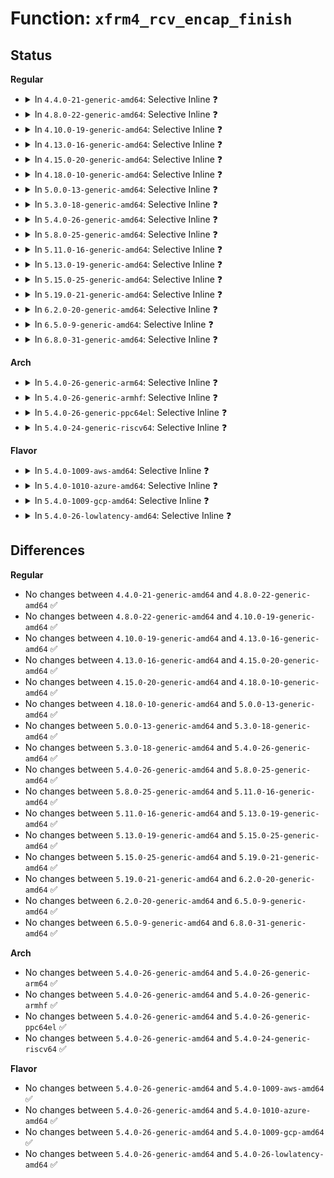 # Function: <code>xfrm4_rcv_encap_finish</code>

## Status
<b>Regular</b>
<ul>
<li>
<details>
<summary>In <code>4.4.0-21-generic-amd64</code>: Selective Inline ❓</summary>

```c
int xfrm4_rcv_encap_finish(struct net * net, struct sock * sk, struct sk_buff * skb)
```

```json
{
  "name": "xfrm4_rcv_encap_finish",
  "collision_type": "Unique Static",
  "inline_type": "Selective",
  "funcs": [
    {
      "addr": 18446744071586905504,
      "name": "xfrm4_rcv_encap_finish",
      "external": false,
      "loc": "net/ipv4/xfrm4_input.c:25",
      "file": "net/ipv4/xfrm4_input.c",
      "inline": "declared, inlined",
      "caller_inline": [
        "net/ipv4/xfrm4_input.c:xfrm4_transport_finish"
      ],
      "caller_func": []
    }
  ],
  "symbols": [
    {
      "addr": 18446744071586905504,
      "name": "xfrm4_rcv_encap_finish",
      "section": ".text",
      "bind": "STB_LOCAL",
      "size": 92
    }
  ]
}
```
</details>
</li>
<li>
<details>
<summary>In <code>4.8.0-22-generic-amd64</code>: Selective Inline ❓</summary>

```c
int xfrm4_rcv_encap_finish(struct net * net, struct sock * sk, struct sk_buff * skb)
```

```json
{
  "name": "xfrm4_rcv_encap_finish",
  "collision_type": "Unique Static",
  "inline_type": "Selective",
  "funcs": [
    {
      "addr": 18446744071587352088,
      "name": "xfrm4_rcv_encap_finish",
      "external": false,
      "loc": "net/ipv4/xfrm4_input.c:25",
      "file": "net/ipv4/xfrm4_input.c",
      "inline": "declared, inlined",
      "caller_inline": [
        "net/ipv4/xfrm4_input.c:xfrm4_transport_finish"
      ],
      "caller_func": []
    }
  ],
  "symbols": [
    {
      "addr": 18446744071587351760,
      "name": "xfrm4_rcv_encap_finish",
      "section": ".text",
      "bind": "STB_LOCAL",
      "size": 92
    }
  ]
}
```
</details>
</li>
<li>
<details>
<summary>In <code>4.10.0-19-generic-amd64</code>: Selective Inline ❓</summary>

```c
int xfrm4_rcv_encap_finish(struct net * net, struct sock * sk, struct sk_buff * skb)
```

```json
{
  "name": "xfrm4_rcv_encap_finish",
  "collision_type": "Unique Static",
  "inline_type": "Selective",
  "funcs": [
    {
      "addr": 18446744071587555048,
      "name": "xfrm4_rcv_encap_finish",
      "external": false,
      "loc": "net/ipv4/xfrm4_input.c:25",
      "file": "net/ipv4/xfrm4_input.c",
      "inline": "declared, inlined",
      "caller_inline": [
        "net/ipv4/xfrm4_input.c:xfrm4_transport_finish"
      ],
      "caller_func": []
    }
  ],
  "symbols": [
    {
      "addr": 18446744071587554720,
      "name": "xfrm4_rcv_encap_finish",
      "section": ".text",
      "bind": "STB_LOCAL",
      "size": 92
    }
  ]
}
```
</details>
</li>
<li>
<details>
<summary>In <code>4.13.0-16-generic-amd64</code>: Selective Inline ❓</summary>

```c
int xfrm4_rcv_encap_finish(struct net * net, struct sock * sk, struct sk_buff * skb)
```

```json
{
  "name": "xfrm4_rcv_encap_finish",
  "collision_type": "Unique Static",
  "inline_type": "Selective",
  "funcs": [
    {
      "addr": 18446744071587701058,
      "name": "xfrm4_rcv_encap_finish",
      "external": false,
      "loc": "net/ipv4/xfrm4_input.c:25",
      "file": "net/ipv4/xfrm4_input.c",
      "inline": "declared, inlined",
      "caller_inline": [
        "net/ipv4/xfrm4_input.c:xfrm4_transport_finish"
      ],
      "caller_func": []
    }
  ],
  "symbols": [
    {
      "addr": 18446744071587700688,
      "name": "xfrm4_rcv_encap_finish",
      "section": ".text",
      "bind": "STB_LOCAL",
      "size": 92
    }
  ]
}
```
</details>
</li>
<li>
<details>
<summary>In <code>4.15.0-20-generic-amd64</code>: Selective Inline ❓</summary>

```c
int xfrm4_rcv_encap_finish(struct net * net, struct sock * sk, struct sk_buff * skb)
```

```json
{
  "name": "xfrm4_rcv_encap_finish",
  "collision_type": "Unique Static",
  "inline_type": "Selective",
  "funcs": [
    {
      "addr": 18446744071588227874,
      "name": "xfrm4_rcv_encap_finish",
      "external": false,
      "loc": "net/ipv4/xfrm4_input.c:32",
      "file": "net/ipv4/xfrm4_input.c",
      "inline": "declared, inlined",
      "caller_inline": [
        "net/ipv4/xfrm4_input.c:xfrm4_transport_finish"
      ],
      "caller_func": []
    }
  ],
  "symbols": [
    {
      "addr": 18446744071588227504,
      "name": "xfrm4_rcv_encap_finish",
      "section": ".text",
      "bind": "STB_LOCAL",
      "size": 96
    }
  ]
}
```
</details>
</li>
<li>
<details>
<summary>In <code>4.18.0-10-generic-amd64</code>: Selective Inline ❓</summary>

```c
int xfrm4_rcv_encap_finish(struct net * net, struct sock * sk, struct sk_buff * skb)
```

```json
{
  "name": "xfrm4_rcv_encap_finish",
  "collision_type": "Unique Static",
  "inline_type": "Selective",
  "funcs": [
    {
      "addr": 18446744071588582506,
      "name": "xfrm4_rcv_encap_finish",
      "external": false,
      "loc": "net/ipv4/xfrm4_input.c:32",
      "file": "net/ipv4/xfrm4_input.c",
      "inline": "declared, inlined",
      "caller_inline": [
        "net/ipv4/xfrm4_input.c:xfrm4_transport_finish"
      ],
      "caller_func": []
    }
  ],
  "symbols": [
    {
      "addr": 18446744071588582128,
      "name": "xfrm4_rcv_encap_finish",
      "section": ".text",
      "bind": "STB_LOCAL",
      "size": 96
    }
  ]
}
```
</details>
</li>
<li>
<details>
<summary>In <code>5.0.0-13-generic-amd64</code>: Selective Inline ❓</summary>

```c
int xfrm4_rcv_encap_finish(struct net * net, struct sock * sk, struct sk_buff * skb)
```

```json
{
  "name": "xfrm4_rcv_encap_finish",
  "collision_type": "Unique Static",
  "inline_type": "Selective",
  "funcs": [
    {
      "addr": 18446744071588786479,
      "name": "xfrm4_rcv_encap_finish",
      "external": false,
      "loc": "net/ipv4/xfrm4_input.c:32",
      "file": "net/ipv4/xfrm4_input.c",
      "inline": "declared, inlined",
      "caller_inline": [
        "net/ipv4/xfrm4_input.c:xfrm4_transport_finish"
      ],
      "caller_func": []
    }
  ],
  "symbols": [
    {
      "addr": 18446744071588786080,
      "name": "xfrm4_rcv_encap_finish",
      "section": ".text",
      "bind": "STB_LOCAL",
      "size": 96
    }
  ]
}
```
</details>
</li>
<li>
<details>
<summary>In <code>5.3.0-18-generic-amd64</code>: Selective Inline ❓</summary>

```c
int xfrm4_rcv_encap_finish(struct net * net, struct sock * sk, struct sk_buff * skb)
```

```json
{
  "name": "xfrm4_rcv_encap_finish",
  "collision_type": "Unique Static",
  "inline_type": "Selective",
  "funcs": [
    {
      "addr": 18446744071589217856,
      "name": "xfrm4_rcv_encap_finish",
      "external": false,
      "loc": "net/ipv4/xfrm4_input.c:32",
      "file": "net/ipv4/xfrm4_input.c",
      "inline": "declared, inlined",
      "caller_inline": [
        "net/ipv4/xfrm4_input.c:xfrm4_transport_finish"
      ],
      "caller_func": []
    }
  ],
  "symbols": [
    {
      "addr": 18446744071589217424,
      "name": "xfrm4_rcv_encap_finish",
      "section": ".text",
      "bind": "STB_LOCAL",
      "size": 100
    }
  ]
}
```
</details>
</li>
<li>
<details>
<summary>In <code>5.4.0-26-generic-amd64</code>: Selective Inline ❓</summary>

```c
int xfrm4_rcv_encap_finish(struct net * net, struct sock * sk, struct sk_buff * skb)
```

```json
{
  "name": "xfrm4_rcv_encap_finish",
  "collision_type": "Unique Static",
  "inline_type": "Selective",
  "funcs": [
    {
      "addr": 18446744071589443152,
      "name": "xfrm4_rcv_encap_finish",
      "external": false,
      "loc": "net/ipv4/xfrm4_input.c:32",
      "file": "net/ipv4/xfrm4_input.c",
      "inline": "declared, inlined",
      "caller_inline": [
        "net/ipv4/xfrm4_input.c:xfrm4_transport_finish"
      ],
      "caller_func": []
    }
  ],
  "symbols": [
    {
      "addr": 18446744071589442720,
      "name": "xfrm4_rcv_encap_finish",
      "section": ".text",
      "bind": "STB_LOCAL",
      "size": 100
    }
  ]
}
```
</details>
</li>
<li>
<details>
<summary>In <code>5.8.0-25-generic-amd64</code>: Selective Inline ❓</summary>

```c
int xfrm4_rcv_encap_finish(struct net * net, struct sock * sk, struct sk_buff * skb)
```

```json
{
  "name": "xfrm4_rcv_encap_finish",
  "collision_type": "Unique Static",
  "inline_type": "Selective",
  "funcs": [
    {
      "addr": 18446744071590430445,
      "name": "xfrm4_rcv_encap_finish",
      "external": false,
      "loc": "net/ipv4/xfrm4_input.c:27",
      "file": "net/ipv4/xfrm4_input.c",
      "inline": "declared, inlined",
      "caller_inline": [
        "net/ipv4/xfrm4_input.c:xfrm4_transport_finish"
      ],
      "caller_func": []
    }
  ],
  "symbols": [
    {
      "addr": 18446744071590430048,
      "name": "xfrm4_rcv_encap_finish",
      "section": ".text",
      "bind": "STB_LOCAL",
      "size": 104
    }
  ]
}
```
</details>
</li>
<li>
<details>
<summary>In <code>5.11.0-16-generic-amd64</code>: Selective Inline ❓</summary>

```c
int xfrm4_rcv_encap_finish(struct net * net, struct sock * sk, struct sk_buff * skb)
```

```json
{
  "name": "xfrm4_rcv_encap_finish",
  "collision_type": "Unique Static",
  "inline_type": "Selective",
  "funcs": [
    {
      "addr": 18446744071590488589,
      "name": "xfrm4_rcv_encap_finish",
      "external": false,
      "loc": "net/ipv4/xfrm4_input.c:27",
      "file": "net/ipv4/xfrm4_input.c",
      "inline": "declared, inlined",
      "caller_inline": [
        "net/ipv4/xfrm4_input.c:xfrm4_transport_finish"
      ],
      "caller_func": []
    }
  ],
  "symbols": [
    {
      "addr": 18446744071590488192,
      "name": "xfrm4_rcv_encap_finish",
      "section": ".text",
      "bind": "STB_LOCAL",
      "size": 104
    }
  ]
}
```
</details>
</li>
<li>
<details>
<summary>In <code>5.13.0-19-generic-amd64</code>: Selective Inline ❓</summary>

```c
int xfrm4_rcv_encap_finish(struct net * net, struct sock * sk, struct sk_buff * skb)
```

```json
{
  "name": "xfrm4_rcv_encap_finish",
  "collision_type": "Unique Static",
  "inline_type": "Selective",
  "funcs": [
    {
      "addr": 18446744071590414013,
      "name": "xfrm4_rcv_encap_finish",
      "external": false,
      "loc": "net/ipv4/xfrm4_input.c:27",
      "file": "net/ipv4/xfrm4_input.c",
      "inline": "declared, inlined",
      "caller_inline": [
        "net/ipv4/xfrm4_input.c:xfrm4_transport_finish"
      ],
      "caller_func": []
    }
  ],
  "symbols": [
    {
      "addr": 18446744071590413552,
      "name": "xfrm4_rcv_encap_finish",
      "section": ".text",
      "bind": "STB_LOCAL",
      "size": 104
    }
  ]
}
```
</details>
</li>
<li>
<details>
<summary>In <code>5.15.0-25-generic-amd64</code>: Selective Inline ❓</summary>

```c
int xfrm4_rcv_encap_finish(struct net * net, struct sock * sk, struct sk_buff * skb)
```

```json
{
  "name": "xfrm4_rcv_encap_finish",
  "collision_type": "Unique Static",
  "inline_type": "Selective",
  "funcs": [
    {
      "addr": 18446744071591212490,
      "name": "xfrm4_rcv_encap_finish",
      "external": false,
      "loc": "net/ipv4/xfrm4_input.c:27",
      "file": "net/ipv4/xfrm4_input.c",
      "inline": "declared, inlined",
      "caller_inline": [
        "net/ipv4/xfrm4_input.c:xfrm4_transport_finish"
      ],
      "caller_func": []
    }
  ],
  "symbols": [
    {
      "addr": 18446744071591212032,
      "name": "xfrm4_rcv_encap_finish",
      "section": ".text",
      "bind": "STB_LOCAL",
      "size": 104
    }
  ]
}
```
</details>
</li>
<li>
<details>
<summary>In <code>5.19.0-21-generic-amd64</code>: Selective Inline ❓</summary>

```c
int xfrm4_rcv_encap_finish(struct net * net, struct sock * sk, struct sk_buff * skb)
```

```json
{
  "name": "xfrm4_rcv_encap_finish",
  "collision_type": "Unique Static",
  "inline_type": "Selective",
  "funcs": [
    {
      "addr": 18446744071592874103,
      "name": "xfrm4_rcv_encap_finish",
      "external": false,
      "loc": "net/ipv4/xfrm4_input.c:27",
      "file": "net/ipv4/xfrm4_input.c",
      "inline": "declared, inlined",
      "caller_inline": [
        "net/ipv4/xfrm4_input.c:xfrm4_transport_finish"
      ],
      "caller_func": []
    }
  ],
  "symbols": [
    {
      "addr": 18446744071592873664,
      "name": "xfrm4_rcv_encap_finish",
      "section": ".text",
      "bind": "STB_LOCAL",
      "size": 134
    }
  ]
}
```
</details>
</li>
<li>
<details>
<summary>In <code>6.2.0-20-generic-amd64</code>: Selective Inline ❓</summary>

```c
int xfrm4_rcv_encap_finish(struct net * net, struct sock * sk, struct sk_buff * skb)
```

```json
{
  "name": "xfrm4_rcv_encap_finish",
  "collision_type": "Unique Static",
  "inline_type": "Selective",
  "funcs": [
    {
      "addr": 18446744071594752359,
      "name": "xfrm4_rcv_encap_finish",
      "external": false,
      "loc": "net/ipv4/xfrm4_input.c:27",
      "file": "net/ipv4/xfrm4_input.c",
      "inline": "declared, inlined",
      "caller_inline": [
        "net/ipv4/xfrm4_input.c:xfrm4_transport_finish"
      ],
      "caller_func": []
    }
  ],
  "symbols": [
    {
      "addr": 18446744071594751888,
      "name": "xfrm4_rcv_encap_finish",
      "section": ".text",
      "bind": "STB_LOCAL",
      "size": 134
    }
  ]
}
```
</details>
</li>
<li>
<details>
<summary>In <code>6.5.0-9-generic-amd64</code>: Selective Inline ❓</summary>

```c
int xfrm4_rcv_encap_finish(struct net * net, struct sock * sk, struct sk_buff * skb)
```

```json
{
  "name": "xfrm4_rcv_encap_finish",
  "collision_type": "Unique Static",
  "inline_type": "Selective",
  "funcs": [
    {
      "addr": 18446744071595145153,
      "name": "xfrm4_rcv_encap_finish",
      "external": false,
      "loc": "net/ipv4/xfrm4_input.c:27",
      "file": "net/ipv4/xfrm4_input.c",
      "inline": "declared, inlined",
      "caller_inline": [
        "net/ipv4/xfrm4_input.c:xfrm4_transport_finish"
      ],
      "caller_func": []
    }
  ],
  "symbols": [
    {
      "addr": 18446744071595144208,
      "name": "xfrm4_rcv_encap_finish",
      "section": ".text",
      "bind": "STB_LOCAL",
      "size": 134
    }
  ]
}
```
</details>
</li>
<li>
<details>
<summary>In <code>6.8.0-31-generic-amd64</code>: Selective Inline ❓</summary>

```c
int xfrm4_rcv_encap_finish(struct net * net, struct sock * sk, struct sk_buff * skb)
```

```json
{
  "name": "xfrm4_rcv_encap_finish",
  "collision_type": "Unique Static",
  "inline_type": "Selective",
  "funcs": [
    {
      "addr": 18446744071595962561,
      "name": "xfrm4_rcv_encap_finish",
      "external": false,
      "loc": "net/ipv4/xfrm4_input.c:29",
      "file": "net/ipv4/xfrm4_input.c",
      "inline": "declared, inlined",
      "caller_inline": [
        "net/ipv4/xfrm4_input.c:xfrm4_transport_finish"
      ],
      "caller_func": []
    }
  ],
  "symbols": [
    {
      "addr": 18446744071595961104,
      "name": "xfrm4_rcv_encap_finish",
      "section": ".text",
      "bind": "STB_LOCAL",
      "size": 134
    }
  ]
}
```
</details>
</li>
</ul>
<b>Arch</b>
<ul>
<li>
<details>
<summary>In <code>5.4.0-26-generic-arm64</code>: Selective Inline ❓</summary>

```c
int xfrm4_rcv_encap_finish(struct net * net, struct sock * sk, struct sk_buff * skb)
```

```json
{
  "name": "xfrm4_rcv_encap_finish",
  "collision_type": "Unique Static",
  "inline_type": "Selective",
  "funcs": [
    {
      "addr": 18446603336503097544,
      "name": "xfrm4_rcv_encap_finish",
      "external": false,
      "loc": "net/ipv4/xfrm4_input.c:32",
      "file": "net/ipv4/xfrm4_input.c",
      "inline": "declared, inlined",
      "caller_inline": [
        "net/ipv4/xfrm4_input.c:xfrm4_transport_finish"
      ],
      "caller_func": []
    }
  ],
  "symbols": [
    {
      "addr": 18446603336503097080,
      "name": "xfrm4_rcv_encap_finish",
      "section": ".text",
      "bind": "STB_LOCAL",
      "size": 120
    }
  ]
}
```
</details>
</li>
<li>
<details>
<summary>In <code>5.4.0-26-generic-armhf</code>: Selective Inline ❓</summary>

```c
int xfrm4_rcv_encap_finish(struct net * net, struct sock * sk, struct sk_buff * skb)
```

```json
{
  "name": "xfrm4_rcv_encap_finish",
  "collision_type": "Unique Static",
  "inline_type": "Selective",
  "funcs": [
    {
      "addr": 3235779652,
      "name": "xfrm4_rcv_encap_finish",
      "external": false,
      "loc": "net/ipv4/xfrm4_input.c:32",
      "file": "net/ipv4/xfrm4_input.c",
      "inline": "declared, inlined",
      "caller_inline": [
        "net/ipv4/xfrm4_input.c:xfrm4_transport_finish"
      ],
      "caller_func": []
    }
  ],
  "symbols": [
    {
      "addr": 3235779096,
      "name": "xfrm4_rcv_encap_finish",
      "section": ".text",
      "bind": "STB_LOCAL",
      "size": 132
    }
  ]
}
```
</details>
</li>
<li>
<details>
<summary>In <code>5.4.0-26-generic-ppc64el</code>: Selective Inline ❓</summary>

```c
int xfrm4_rcv_encap_finish(struct net * net, struct sock * sk, struct sk_buff * skb)
```

```json
{
  "name": "xfrm4_rcv_encap_finish",
  "collision_type": "Unique Static",
  "inline_type": "Selective",
  "funcs": [
    {
      "addr": 13835058055296808852,
      "name": "xfrm4_rcv_encap_finish",
      "external": false,
      "loc": "net/ipv4/xfrm4_input.c:32",
      "file": "net/ipv4/xfrm4_input.c",
      "inline": "declared, inlined",
      "caller_inline": [
        "net/ipv4/xfrm4_input.c:xfrm4_transport_finish"
      ],
      "caller_func": []
    }
  ],
  "symbols": [
    {
      "addr": 13835058055296808224,
      "name": "xfrm4_rcv_encap_finish",
      "section": ".text",
      "bind": "STB_LOCAL",
      "size": 180
    }
  ]
}
```
</details>
</li>
<li>
<details>
<summary>In <code>5.4.0-24-generic-riscv64</code>: Selective Inline ❓</summary>

```c
int xfrm4_rcv_encap_finish(struct net * net, struct sock * sk, struct sk_buff * skb)
```

```json
{
  "name": "xfrm4_rcv_encap_finish",
  "collision_type": "Unique Static",
  "inline_type": "Selective",
  "funcs": [
    {
      "addr": 18446743936279150586,
      "name": "xfrm4_rcv_encap_finish",
      "external": false,
      "loc": "net/ipv4/xfrm4_input.c:32",
      "file": "net/ipv4/xfrm4_input.c",
      "inline": "declared, inlined",
      "caller_inline": [
        "net/ipv4/xfrm4_input.c:xfrm4_transport_finish"
      ],
      "caller_func": []
    }
  ],
  "symbols": [
    {
      "addr": 18446743936279150098,
      "name": "xfrm4_rcv_encap_finish",
      "section": ".text",
      "bind": "STB_LOCAL",
      "size": 100
    }
  ]
}
```
</details>
</li>
</ul>
<b>Flavor</b>
<ul>
<li>
<details>
<summary>In <code>5.4.0-1009-aws-amd64</code>: Selective Inline ❓</summary>

```c
int xfrm4_rcv_encap_finish(struct net * net, struct sock * sk, struct sk_buff * skb)
```

```json
{
  "name": "xfrm4_rcv_encap_finish",
  "collision_type": "Unique Static",
  "inline_type": "Selective",
  "funcs": [
    {
      "addr": 18446744071589047520,
      "name": "xfrm4_rcv_encap_finish",
      "external": false,
      "loc": "net/ipv4/xfrm4_input.c:32",
      "file": "net/ipv4/xfrm4_input.c",
      "inline": "declared, inlined",
      "caller_inline": [
        "net/ipv4/xfrm4_input.c:xfrm4_transport_finish"
      ],
      "caller_func": []
    }
  ],
  "symbols": [
    {
      "addr": 18446744071589047088,
      "name": "xfrm4_rcv_encap_finish",
      "section": ".text",
      "bind": "STB_LOCAL",
      "size": 100
    }
  ]
}
```
</details>
</li>
<li>
<details>
<summary>In <code>5.4.0-1010-azure-amd64</code>: Selective Inline ❓</summary>

```c
int xfrm4_rcv_encap_finish(struct net * net, struct sock * sk, struct sk_buff * skb)
```

```json
{
  "name": "xfrm4_rcv_encap_finish",
  "collision_type": "Unique Static",
  "inline_type": "Selective",
  "funcs": [
    {
      "addr": 18446744071588772560,
      "name": "xfrm4_rcv_encap_finish",
      "external": false,
      "loc": "net/ipv4/xfrm4_input.c:32",
      "file": "net/ipv4/xfrm4_input.c",
      "inline": "declared, inlined",
      "caller_inline": [
        "net/ipv4/xfrm4_input.c:xfrm4_transport_finish"
      ],
      "caller_func": []
    }
  ],
  "symbols": [
    {
      "addr": 18446744071588772128,
      "name": "xfrm4_rcv_encap_finish",
      "section": ".text",
      "bind": "STB_LOCAL",
      "size": 100
    }
  ]
}
```
</details>
</li>
<li>
<details>
<summary>In <code>5.4.0-1009-gcp-amd64</code>: Selective Inline ❓</summary>

```c
int xfrm4_rcv_encap_finish(struct net * net, struct sock * sk, struct sk_buff * skb)
```

```json
{
  "name": "xfrm4_rcv_encap_finish",
  "collision_type": "Unique Static",
  "inline_type": "Selective",
  "funcs": [
    {
      "addr": 18446744071589484384,
      "name": "xfrm4_rcv_encap_finish",
      "external": false,
      "loc": "net/ipv4/xfrm4_input.c:32",
      "file": "net/ipv4/xfrm4_input.c",
      "inline": "declared, inlined",
      "caller_inline": [
        "net/ipv4/xfrm4_input.c:xfrm4_transport_finish"
      ],
      "caller_func": []
    }
  ],
  "symbols": [
    {
      "addr": 18446744071589483952,
      "name": "xfrm4_rcv_encap_finish",
      "section": ".text",
      "bind": "STB_LOCAL",
      "size": 100
    }
  ]
}
```
</details>
</li>
<li>
<details>
<summary>In <code>5.4.0-26-lowlatency-amd64</code>: Selective Inline ❓</summary>

```c
int xfrm4_rcv_encap_finish(struct net * net, struct sock * sk, struct sk_buff * skb)
```

```json
{
  "name": "xfrm4_rcv_encap_finish",
  "collision_type": "Unique Static",
  "inline_type": "Selective",
  "funcs": [
    {
      "addr": 18446744071589530594,
      "name": "xfrm4_rcv_encap_finish",
      "external": false,
      "loc": "net/ipv4/xfrm4_input.c:32",
      "file": "net/ipv4/xfrm4_input.c",
      "inline": "declared, inlined",
      "caller_inline": [
        "net/ipv4/xfrm4_input.c:xfrm4_transport_finish"
      ],
      "caller_func": []
    }
  ],
  "symbols": [
    {
      "addr": 18446744071589530160,
      "name": "xfrm4_rcv_encap_finish",
      "section": ".text",
      "bind": "STB_LOCAL",
      "size": 100
    }
  ]
}
```
</details>
</li>
</ul>

## Differences
<b>Regular</b>
<ul>
<li>
No changes between <code>4.4.0-21-generic-amd64</code> and <code>4.8.0-22-generic-amd64</code> ✅
</li>
<li>
No changes between <code>4.8.0-22-generic-amd64</code> and <code>4.10.0-19-generic-amd64</code> ✅
</li>
<li>
No changes between <code>4.10.0-19-generic-amd64</code> and <code>4.13.0-16-generic-amd64</code> ✅
</li>
<li>
No changes between <code>4.13.0-16-generic-amd64</code> and <code>4.15.0-20-generic-amd64</code> ✅
</li>
<li>
No changes between <code>4.15.0-20-generic-amd64</code> and <code>4.18.0-10-generic-amd64</code> ✅
</li>
<li>
No changes between <code>4.18.0-10-generic-amd64</code> and <code>5.0.0-13-generic-amd64</code> ✅
</li>
<li>
No changes between <code>5.0.0-13-generic-amd64</code> and <code>5.3.0-18-generic-amd64</code> ✅
</li>
<li>
No changes between <code>5.3.0-18-generic-amd64</code> and <code>5.4.0-26-generic-amd64</code> ✅
</li>
<li>
No changes between <code>5.4.0-26-generic-amd64</code> and <code>5.8.0-25-generic-amd64</code> ✅
</li>
<li>
No changes between <code>5.8.0-25-generic-amd64</code> and <code>5.11.0-16-generic-amd64</code> ✅
</li>
<li>
No changes between <code>5.11.0-16-generic-amd64</code> and <code>5.13.0-19-generic-amd64</code> ✅
</li>
<li>
No changes between <code>5.13.0-19-generic-amd64</code> and <code>5.15.0-25-generic-amd64</code> ✅
</li>
<li>
No changes between <code>5.15.0-25-generic-amd64</code> and <code>5.19.0-21-generic-amd64</code> ✅
</li>
<li>
No changes between <code>5.19.0-21-generic-amd64</code> and <code>6.2.0-20-generic-amd64</code> ✅
</li>
<li>
No changes between <code>6.2.0-20-generic-amd64</code> and <code>6.5.0-9-generic-amd64</code> ✅
</li>
<li>
No changes between <code>6.5.0-9-generic-amd64</code> and <code>6.8.0-31-generic-amd64</code> ✅
</li>
</ul>
<b>Arch</b>
<ul>
<li>
No changes between <code>5.4.0-26-generic-amd64</code> and <code>5.4.0-26-generic-arm64</code> ✅
</li>
<li>
No changes between <code>5.4.0-26-generic-amd64</code> and <code>5.4.0-26-generic-armhf</code> ✅
</li>
<li>
No changes between <code>5.4.0-26-generic-amd64</code> and <code>5.4.0-26-generic-ppc64el</code> ✅
</li>
<li>
No changes between <code>5.4.0-26-generic-amd64</code> and <code>5.4.0-24-generic-riscv64</code> ✅
</li>
</ul>
<b>Flavor</b>
<ul>
<li>
No changes between <code>5.4.0-26-generic-amd64</code> and <code>5.4.0-1009-aws-amd64</code> ✅
</li>
<li>
No changes between <code>5.4.0-26-generic-amd64</code> and <code>5.4.0-1010-azure-amd64</code> ✅
</li>
<li>
No changes between <code>5.4.0-26-generic-amd64</code> and <code>5.4.0-1009-gcp-amd64</code> ✅
</li>
<li>
No changes between <code>5.4.0-26-generic-amd64</code> and <code>5.4.0-26-lowlatency-amd64</code> ✅
</li>
</ul>
